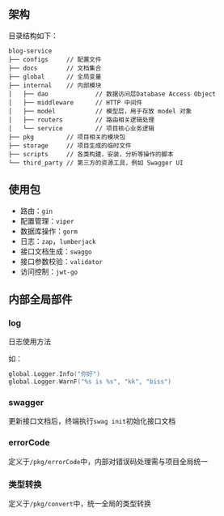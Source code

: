 ## 架构

目录结构如下：

```shell
blog-service
├── configs		// 配置文件
├── docs		// 文档集合
├── global		// 全局变量
├── internal	// 内部模块
│   ├── dao				// 数据访问层Database Access Object
│   ├── middleware		// HTTP 中间件
│   ├── model			// 模型层，用于存放 model 对象
│   ├── routers			// 路由相关逻辑处理
│   └── service			// 项目核心业务逻辑
├── pkg			// 项目相关的模块包
├── storage		// 项目生成的临时文件
├── scripts		// 各类构建，安装，分析等操作的脚本
└── third_party	// 第三方的资源工具，例如 Swagger UI
```



## 使用包

* 路由：`gin`
* 配置管理：`viper`
* 数据库操作：`gorm`
* 日志：`zap`，`lumberjack`
* 接口文档生成：`swaggo`
* 接口参数校验：`validator`
* 访问控制：`jwt-go`

## 内部全局部件

### log

日志使用方法

如：

```go
global.Logger.Info("你好")
global.Logger.WarnF("%s is %s", "kk", "biss")
```

### swagger

更新接口文档后，终端执行`swag init`初始化接口文档

### errorCode

定义于`/pkg/errorCode`中，内部对错误码处理需与项目全局统一

### 类型转换

定义于`/pkg/convert`中，统一全局的类型转换
